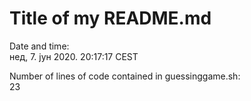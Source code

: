 # Title of my README.md

Date and time:  
нед,  7. јун 2020.  20:17:17 CEST

Number of lines of code contained in guessinggame.sh:  
23
